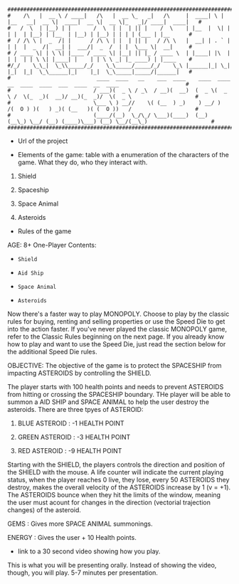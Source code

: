 ```
##################################################################################################################################
#    /\   |  __ \ / ____|   /\   |  __ \_   _|   /\     |  ____| \ | |__   __|  __ \|  ____|  __ \|  __ \|_   _|/ ____|  ____|   #
#   /  \  | |__) | |       /  \  | |  | || |    /  \    | |__  |  \| |  | |  | |__) | |__  | |__) | |__) | | | | (___ | |__      #
#  / /\ \ |  _  /| |      / /\ \ | |  | || |   / /\ \   |  __| | . ` |  | |  |  _  /|  __| |  ___/|  _  /  | |  \___ \|  __|     #
# / ____ \| | \ \| |____ / ____ \| |__| || |_ / ____ \  | |____| |\  |  | |  | | \ \| |____| |    | | \ \ _| |_ ____) | |____    #
#/_/    \_\_|  \_\\_____/_/    \_\_____/_____/_/    \_\ |______|_| \_|  |_|  |_|  \_\______|_|    |_|  \_\_____|_____/|______|   #
#                           ____  ____   __    ___  ____    ____  ____   __  ____  ____  ___  ____  __  ____                     #
#                          / ___)(  _ \ / _\  / __)(  __)  (  _ \(  _ \ /  \(_  _)(  __)/ __)(_  _)/  \(  _ \                    #
#                          \___ \ ) __//    \( (__  ) _)    ) __/ )   /(  O ) )(   ) _)( (__   )( (  O ))   /                    #
#                          (____/(__)  \_/\_/ \___)(____)  (__)  (__\_) \__/ (__) (____)\___) (__) \__/(__\_)                    #
##################################################################################################################################
```

- Url of the project

- Elements of the game: table with a enumeration of the characters of the game. What they do, who they interact with.

1. Shield

2. Spaceship

3. Space Animal 

4. Asteroids

- Rules of the game

AGE: 8+
One-Player 
Contents: 

-     Shield
-     Aid Ship
-     Space Animal 
-     Asteroids

Now there's a faster way to play MONOPOLY. Choose to play by
the classic rules for buying, renting and selling properties or use the
Speed Die to get into the action faster. If you've never played the classic
MONOPOLY game, refer to the Classic Rules beginning on the next page.
If you already know how to play and want to use the Speed Die, just
read the section below for the additional Speed Die rules.

OBJECTIVE: The objective of the game is to protect the SPACESHIP from impacting ASTEROIDS by controlling 
the SHIELD. 

The player starts with 100 health points and needs to prevent ASTEROIDS from  hitting or crossing the 
SPACESHIP boundary. THe player will be able to summon a AID SHIP and SPACE ANIMAL to help the user 
destroy the asteroids. There are three tpyes of ASTEROID:

1. BLUE ASTEROID  : -1 HEALTH POINT

2. GREEN ASTEROID : -3 HEALTH POINT

3. RED ASTEROID   : -9 HEALTH POINT

Starting with the SHIELD, the players controls the direction and position of the SHIELD with the mouse. 
A life counter will indicate the current playing status, when the player reaches 0 live, they lose, every 50 ASTEROIDS they 
destroy, makes the overall velocity of the ASTEROIDS increase by 1 (v = +1). The ASTEROIDS bounce when they hit the 
limits of the  window, meaning the user must acount for changes in the direction (vectorial trajection changes) of the asteroid. 

GEMS   : Gives more SPACE ANIMAL summonings. 

ENERGY : Gives the user + 10 Health points. 


- link to a 30 second video showing how you play.

This is what you will be presenting orally. Instead of showing the video, though, you will play. 5-7 minutes per presentation.
